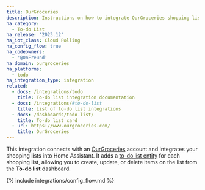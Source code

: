 ```yaml
---
title: OurGroceries
description: Instructions on how to integrate OurGroceries shopping lists into Home Assistant.
ha_category:
  - To-do List
ha_release: '2023.12'
ha_iot_class: Cloud Polling
ha_config_flow: true
ha_codeowners:
  - '@OnFreund'
ha_domain: ourgroceries
ha_platforms:
  - todo
ha_integration_type: integration
related:
  - docs: /integrations/todo
    title: To-do list integration documentation
  - docs: /integrations/#to-do-list
    title: List of to-do list integrations
  - docs: /dashboards/todo-list/
    title: To-do list card
  - url: https://www.ourgroceries.com/
    title: OurGroceries
---
```


This integration connects with an [OurGroceries](https://www.ourgroceries.com/) account and integrates your shopping lists into Home Assistant.
It adds a [to-do list entity](/integrations/todo) for each shopping list, allowing you to create, update, or delete items on the list from the **To-do list** dashboard.

{% include integrations/config_flow.md %}
